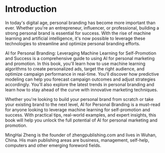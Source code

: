 # Introduction

In today's digital age, personal branding has become more important than ever. Whether you're an entrepreneur, influencer, or professional, building a strong personal brand is essential for success. With the rise of machine learning and artificial intelligence, it's now possible to leverage these technologies to streamline and optimize personal branding efforts.

AI for Personal Branding: Leveraging Machine Learning for Self-Promotion and Success is a comprehensive guide to using AI for personal marketing and promotion. In this book, you'll learn how to use machine learning algorithms to create personalized ads, target the right audience, and optimize campaign performance in real-time. You'll discover how predictive modeling can help you forecast campaign outcomes and adjust strategies accordingly. You'll also explore the latest trends in personal branding and learn how to stay ahead of the curve with innovative marketing techniques.

Whether you're looking to build your personal brand from scratch or take your existing brand to the next level, AI for Personal Branding is a must-read for anyone looking to leverage machine learning for self-promotion and success. With practical tips, real-world examples, and expert insights, this book will help you unlock the full potential of AI for personal marketing and promotion.

MingHai Zheng is the founder of zhengpublishing.com and lives in Wuhan, China. His main publishing areas are business, management, self-help, computers and other emerging foreword fields.
